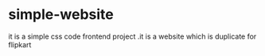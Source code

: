 # simple-website
it is a simple css code frontend project .it is a website which is duplicate for flipkart
